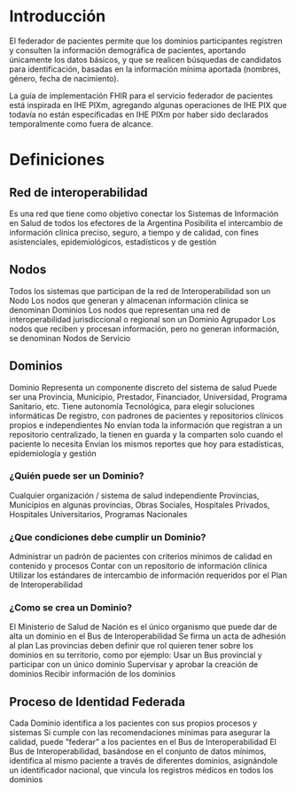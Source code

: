 # Introducción

El federador de pacientes permite que los dominios participantes registren y consulten la información demográfica de pacientes, aportando únicamente los datos básicos, y que se realicen búsquedas de candidatos para identificación, basadas en la información mínima aportada (nombres, género, fecha de nacimiento).

La guía de implementación FHIR para el servicio federador de pacientes está inspirada en IHE PIXm, agregando algunas operaciones de IHE PIX que todavía no están especificadas en IHE PIXm por haber sido declarados temporalmente como fuera de alcance.

# Definiciones

## Red de interoperabilidad

Es una red que tiene como objetivo conectar los Sistemas de Información en Salud de todos los efectores de la Argentina
Posibilita el intercambio de información clínica preciso, seguro, a tiempo y de calidad, con fines asistenciales, epidemiológicos, estadísticos y de gestión

## Nodos

Todos los sistemas que participan de la red de Interoperabilidad son un Nodo
Los nodos que generan y almacenan información clínica se denominan Dominios
Los nodos que representan una red de interoperabilidad jurisdiccional o regional son un Dominio Agrupador
Los nodos que reciben y procesan información, pero no generan información, se denominan Nodos de Servicio

## Dominios

Dominio Representa un componente discreto del sistema de salud Puede ser una Provincia, Municipio, Prestador, Financiador, Universidad, Programa Sanitario, etc. Tiene autonomía Tecnológica, para elegir soluciones informáticas De registro, con padrones de pacientes y repositorios clínicos propios e independientes No envían toda la información que registran a un repositorio centralizado, la tienen en guarda y la comparten solo cuando el paciente lo necesita Envían los mismos reportes que hoy para estadísticas, epidemiología y gestión

### ¿Quién puede ser un Dominio?

Cualquier organización / sistema de salud independiente Provincias, Municipios en algunas provincias, Obras Sociales, Hospitales Privados, Hospitales Universitarios, Programas Nacionales

### ¿Que condiciones debe cumplir un Dominio?

Administrar un padrón de pacientes con criterios mínimos de calidad en contenido y procesos Contar con un repositorio de información clínica Utilizar los estándares de intercambio de información requeridos por el Plan de Interoperabilidad

### ¿Como se crea un Dominio?

El Ministerio de Salud de Nación es el único organismo que puede dar de alta un dominio en el Bus de Interoperabilidad Se firma un acta de adhesión al plan Las provincias deben definir que rol quieren tener sobre los dominios en su territorio, como por ejemplo: Usar un Bus provincial y participar con un único dominio Supervisar y aprobar la creación de dominios Recibir información de los dominios

## Proceso de Identidad Federada

Cada Dominio identifica a los pacientes con sus propios procesos y sistemas Si cumple con las recomendaciones mínimas para asegurar la calidad, puede ”federar” a los pacientes en el Bus de Interoperabilidad El Bus de Interoperabilidad, basándose en el conjunto de datos mínimos, identifica al mismo paciente a través de diferentes dominios, asignándole un identificador nacional, que vincula los registros médicos en todos los dominios
